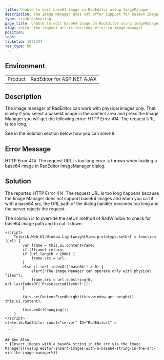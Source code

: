 ```yaml
---
title: Unable to edit base64 image on RadEditor using ImageManager
description: The Image Manager does not offer support for base64 images and the KB article shows how to prevent the HTTP Error 414 The request URL is too long error
type: troubleshooting
page_title: Unable to edit base64 image on RadEditor using ImageManager
slug: editor-the-request-url-is-too-long-error-in-image-manager
position: 
tags: 
ticketid: 1571424
res_type: kb
---
```


## Environment
<table>
	<tbody>
		<tr>
			<td>Product</td>
			<td>RadEditor for ASP.NET AJAX</td>
		</tr>
	</tbody>
</table>


## Description
The image manager of RadEditor can work with physical images only.
That is why if you select a base64 image in the content area and press the Image Manager you will get the following error: 
HTTP Error 414. The request URL is too long.

See in the Solution section below how you can solve it.

## Error Message
HTTP Error 414. The request URL is too long error is thrown when loading a base64 image in RadEditor ImageManager dialog.

## Solution
The reported HTTP Error 414. The request URL is too long happens because the Image Manager does not support base64 images and when you call it with a base64 src, the URL path of the dialog handler becomes too long and the server rejects the request.

The solution is to override the setUrl method of RadWindow to check for base64 image path and to cut it down:

````ASP.NET
<script>
    Telerik.Web.UI.Window.LightweightView.prototype.setUrl = function (url) {
        var frame = this.ui.contentFrame;
        if (!frame) return;
        if (url.length < 2000) {
            frame.src = url;
        }
        else if (url.indexOf('base64') > 0) {
            alert("The Image Manager can operate only with physical files");
            frame.src = url.substring(0, url.lastIndexOf('PreselectedItemUrl'));
        }

        this.setContentFixedHeight(this.window.get_height(), this.ui.content);

        this.onUrlChanging();
    }
</script>
<telerik:RadEditor runat="server" ID="RadEditor1" >
   ...
```

## See Also
* [Insert images with a base64 string in the src via the Image Manager]({%slug editor-insert-images-with-a-base64-string-in-the-src-via-the-image-manager%})

   
